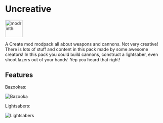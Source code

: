 # Uncreative

<img alt="modrinth" height="56" src="https://cdn.jsdelivr.net/npm/@intergrav/devins-badges@3/assets/cozy/available/modrinth_vector.svg">

A Create mod modpack all about weapons and cannons. Not very creative!
There is lots of stuff and content in this pack made by some awesome creators!
In this pack you could build cannons, construct a lightsaber, even shoot lazers out of your hands! Yep you heard that right!

## Features
Bazookas:

![Bazooka](https://cdn.modrinth.com/data/jpP96kjH/images/47b79fca6d25f9cc3322cee62a800aa1398a6723.gif)

Lightsabers:

![Lightsabers](https://cdn.modrinth.com/data/jpP96kjH/images/0550ea63d99da386ccc071afcfb93facb26745e3.gif)

